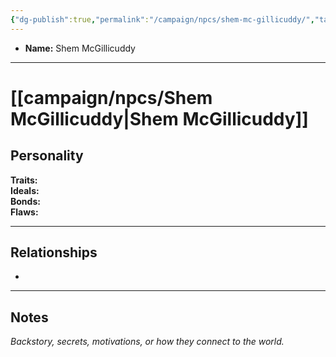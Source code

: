 ```yaml
---
{"dg-publish":true,"permalink":"/campaign/npcs/shem-mc-gillicuddy/","tags":["character","npc"],"created":"2025-10-28T21:37:35.915-07:00","updated":"2025-10-28T22:52:25.152-07:00"}
---
```



<p><span><ul>
<li dir="auto"><strong>Name:</strong> Shem McGillicuddy</li>
</ul></span></p>

---

# [[campaign/npcs/Shem McGillicuddy\|Shem McGillicuddy]]

## Personality
**Traits:**  
**Ideals:**  
**Bonds:**  
**Flaws:**  

---

## Relationships
- 

---

## Notes
*Backstory, secrets, motivations, or how they connect to the world.*